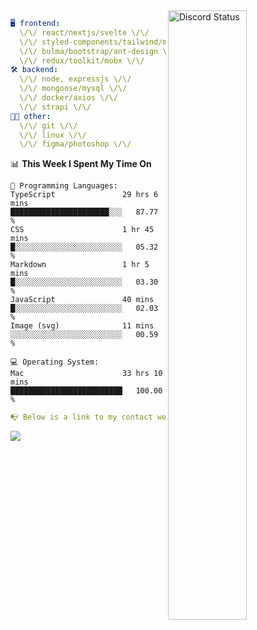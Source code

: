 
<a href="https://discord.com/users/279302975371870218" target="_blank">
    <img width="50%" align="right" alt="Discord Status" src="https://lanyard.cnrad.dev/api/279302975371870218?bg=161B22&borderRadius=5px%205px%200%200&hideTimestamp=true&idleMessage=Just%20chillin%27%20at%20the%20moment&animated=true">
</a>

```yaml
🖥️ frontend: 
  \/\/ react/nextjs/svelte \/\/
  \/\/ styled-components/tailwind/mui/
  \/\/ bulma/bootstrap/ant-design \/\/
  \/\/ redux/toolkit/mobx \/\/
🛠 backend: 
  \/\/ node, expressjs \/\/
  \/\/ mongoose/mysql \/\/
  \/\/ docker/axios \/\/
  \/\/ strapi \/\/
👨‍💻 other: 
  \/\/ git \/\/ 
  \/\/ linux \/\/
  \/\/ figma/photoshop \/\/
```
<!--START_SECTION:waka-->
📊 **This Week I Spent My Time On** 

```text
💬 Programming Languages: 
TypeScript               29 hrs 6 mins       ██████████████████████░░░   87.77 % 
CSS                      1 hr 45 mins        █░░░░░░░░░░░░░░░░░░░░░░░░   05.32 % 
Markdown                 1 hr 5 mins         █░░░░░░░░░░░░░░░░░░░░░░░░   03.30 % 
JavaScript               40 mins             █░░░░░░░░░░░░░░░░░░░░░░░░   02.03 % 
Image (svg)              11 mins             ░░░░░░░░░░░░░░░░░░░░░░░░░   00.59 % 

💻 Operating System: 
Mac                      33 hrs 10 mins      █████████████████████████   100.00 % 
```


<!--END_SECTION:waka-->
```yaml
📭 Below is a link to my contact website 
```
<a href="https://mxns.xyz" target="_black"> <img src="https://img.shields.io/badge/website-161B22?style=for-the-badge&logo=About.me&logoColor=white"></img> <a/>
